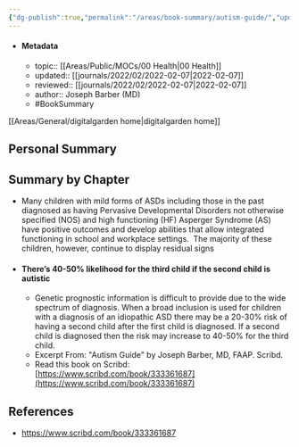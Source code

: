 ```yaml
---
{"dg-publish":true,"permalink":"/areas/book-summary/autism-guide/","updated":"2022-06-29T14:36:58.397+08:00"}
---
```



- #### Metadata
	- topic:: [[Areas/Public/MOCs/00 Health\|00 Health]]
	- updated:: [[journals/2022/02/2022-02-07\|2022-02-07]]
	- reviewed:: [[journals/2022/02/2022-02-07\|2022-02-07]]
	- author:: Joseph Barber (MD)
	- #BookSummary 

[[Areas/General/digitalgarden home\|digitalgarden home]]
## Personal Summary

## Summary by Chapter
- Many children with mild forms of ASDs including those in the past diagnosed as having Pervasive Developmental Disorders not otherwise specified (NOS) and high functioning (HF) Asperger Syndrome (AS) have positive outcomes and develop abilities that allow integrated functioning in school and workplace settings.  The majority of these children, however, continue to display residual signs
- #### There’s 40-50% likelihood for the third child if the second child is autistic  
	- Genetic prognostic information is difficult to provide due to the wide spectrum of diagnosis. When a broad inclusion is used for children with a diagnosis of an idiopathic ASD there may be a 20-30% risk of having a second child after the first child is diagnosed. If a second child is diagnosed then the risk may increase to 40-50% for the third child.  
	- Excerpt From: "Autism Guide" by Joseph Barber, MD, FAAP. Scribd.  
	- Read this book on Scribd: [https://www.scribd.com/book/333361687](https://www.scribd.com/book/333361687)

## References
- https://www.scribd.com/book/333361687